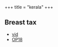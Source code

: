 +++
title = "kerala"
+++

## Breast tax
- [vid](https://www.youtube.com/watch?v=guuFX4066zY~~~~)
- [OP18](https://www.opindia.com/2018/01/the-recurring-myth-of-breast-tax-doesnt-seem-to-die-down-this-time-propagated-by-scroll/)